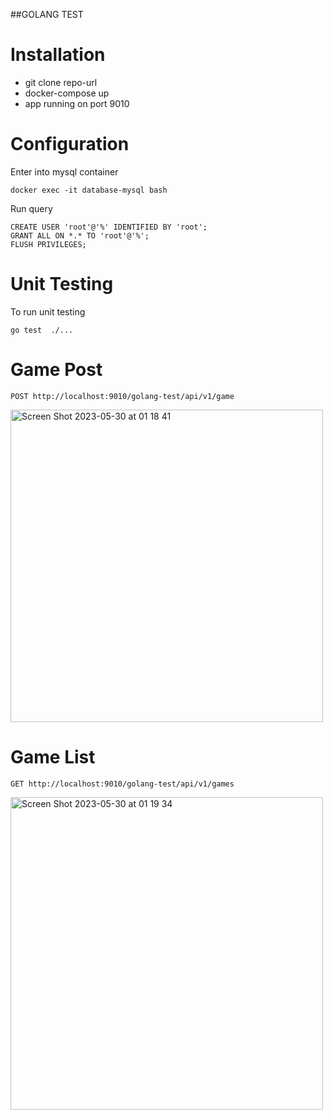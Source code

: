 ##GOLANG TEST

# Installation
* git clone repo-url
* docker-compose up
* app running on port 9010

# Configuration

Enter into mysql container

```
docker exec -it database-mysql bash
```

Run query

```mysql
CREATE USER 'root'@'%' IDENTIFIED BY 'root';
GRANT ALL ON *.* TO 'root'@'%';
FLUSH PRIVILEGES;

```

# Unit Testing
To run unit testing
```
go test  ./...
```
# Game Post

    POST http://localhost:9010/golang-test/api/v1/game

<img width="500" alt="Screen Shot 2023-05-30 at 01 18 41" src="https://github.com/abdil1234/test-golang/assets/31970269/67dfb8fc-0f09-488f-b372-0d647f2fdb9c">



# Game List

    GET http://localhost:9010/golang-test/api/v1/games

<img width="500" alt="Screen Shot 2023-05-30 at 01 19 34" src="https://github.com/abdil1234/test-golang/assets/31970269/e28fcff9-438a-448d-9345-cad44cb19ee9">

